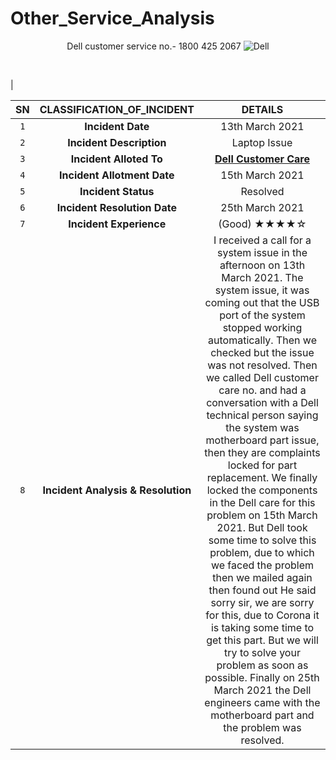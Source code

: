 <h1 align=left> Other_Service_Analysis  </h1>
<p align=center> Dell customer service no.- 1800 425 2067
<img alt="Dell" src="https://upload.wikimedia.org/wikipedia/commons/8/82/Dell_Logo.png"/>
</p>
</br>
<p align=center>

   </p>|

|  **SN**|**CLASSIFICATION_OF_INCIDENT**| **DETAILS**  |
| :---: | :------: | :-----: |
|`1`|**Incident Date**                  |               13th March 2021                       |
|`2`|**Incident Description**           |               Laptop Issue                       |
|`3`|**Incident Alloted To**            |            [**Dell Customer Care**](https://www.dell.com/en-in)     |
|`4`|**Incident Allotment Date**        |               15th March 2021                             |
|`5`|**Incident Status**                |                 Resolved                             |
|`6`|**Incident Resolution Date**       |                25th March 2021                            |
|`7`|**Incident Experience**            |                  (Good)    ★★★★☆                  |        
|`8`|**Incident Analysis & Resolution** | I received a call for a system issue in the afternoon on 13th March 2021. The system issue, it was coming out that the USB port of the system stopped working automatically. Then we checked but the issue was not resolved. Then we called Dell customer care no. and had a conversation with a Dell technical person saying the system was motherboard part issue, then they are complaints locked for part replacement. We finally locked the components in the Dell care for this problem on 15th March 2021. But Dell took some time to solve this problem, due to which we faced the problem then we mailed again then found out He said sorry sir, we are sorry for this, due to Corona it is taking some time to get this part. But we will try to solve your problem as soon as possible. Finally on 25th March 2021 the Dell engineers came with the motherboard part and the problem was resolved.|
